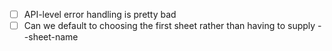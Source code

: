 - [ ] API-level error handling is pretty bad
- [ ] Can we default to choosing the first sheet rather than having to supply --sheet-name
